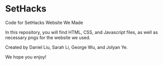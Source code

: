 # SetHacks
Code for SetHacks Website We Made

In this repository, you will find HTML, CSS, and Javascript files, as well as necessary pngs for the website we used. 

Created by Daniel Liu, Sarah Li, George Wu, and Jolyan Ye.

We hope you enjoy!
